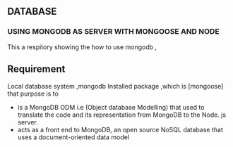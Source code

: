 ## DATABASE

### USING MONGODB AS SERVER WITH MONGOOSE AND NODE

This a respitory showing the how to use mongodb ,

## Requirement

Local database system ,mongodb
Installed package ,which is [mongoose] that purpose is to

- is a MongoDB ODM i.e (Object database Modelling) that used to translate the code and its representation from MongoDB to the Node. js server.
- acts as a front end to MongoDB, an open source NoSQL database that uses a document-oriented data model
